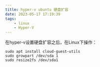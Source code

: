 ```yaml
---
title: hyper-v ubuntu 硬盘扩容
date: 2023-05-17 17:19:39
tags:
    - linux
    - Hyper-V
---
```


在hyper-v设置硬盘扩容之后，在Linux下操作：

```shell
sudo apt install cloud-guest-utils
sudo growpart /dev/sda 1
sudo resize2fs /dev/sda1
```